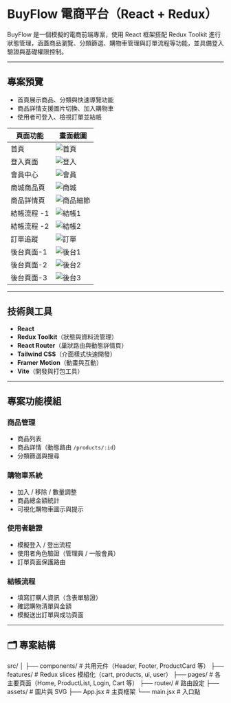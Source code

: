 # BuyFlow 電商平台（React + Redux）

BuyFlow 是一個模擬的電商前端專案，使用 React 框架搭配 Redux Toolkit 進行狀態管理，涵蓋商品瀏覽、分類篩選、購物車管理與訂單流程等功能，並具備登入驗證與基礎權限控制。

---

## 專案預覽

- 首頁展示商品、分類與快速導覽功能
- 商品詳情支援圖片切換、加入購物車
- 使用者可登入、檢視訂單並結帳

| 頁面功能    | 畫面截圖                                    |
| ----------- | ------------------------------------------- |
| 首頁        | ![首頁](./readme/HomePage.png)              |
| 登入頁面    | ![登入](/readme/LoginPage.png)              |
| 會員中心    | ![會員](./readme/MenberProfile.png)         |
| 商城商品頁  | ![商城](./readme/ProductsPage.png)          |
| 商品詳情頁  | ![商品細節](./readme/ProductDetailPage.png) |
| 結帳流程 -1 | ![結帳1](./readme/CheckoutPage-1.png)       |
| 結帳流程 -2 | ![結帳2](./readme/CheckoutPage-2.png)       |
| 訂單追蹤    | ![訂單](./readme/OrderTrackingPage.png)     |
| 後台頁面-1  | ![後台1](./readme/Dashboard-1.png)          |
| 後台頁面-2  | ![後台2](./readme/Dashboard-2.png)          |
| 後台頁面-3  | ![後台3](./readme/Dashboard-3.png)          |

---

## 技術與工具

- **React**
- **Redux Toolkit**（狀態與資料流管理）
- **React Router**（巢狀路由與動態詳情頁）
- **Tailwind CSS**（介面樣式快速開發）
- **Framer Motion**（動畫與互動）
- **Vite**（開發與打包工具）

---

## 專案功能模組

### 商品管理

- 商品列表
- 商品詳情（動態路由 `/products/:id`）
- 分類篩選與搜尋

### 購物車系統

- 加入 / 移除 / 數量調整
- 商品總金額統計
- 可視化購物車圖示與提示

### 使用者驗證

- 模擬登入 / 登出流程
- 使用者角色驗證（管理員 / 一般會員）
- 訂單頁面保護路由

### 結帳流程

- 填寫訂購人資訊（含表單驗證）
- 確認購物清單與金額
- 模擬送出訂單與成功頁面

---

## 🗂 專案結構

src/
│
├── components/ # 共用元件（Header, Footer, ProductCard 等）
├── features/ # Redux slices 模組化（cart, products, ui, user）
├── pages/ # 各主要頁面（Home, ProductList, Login, Cart 等）
├── router/ # 路由設定
├── assets/ # 圖片與 SVG
├── App.jsx # 主頁框架
└── main.jsx # 入口點
